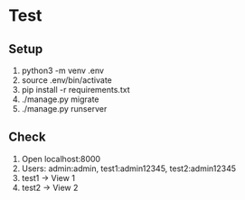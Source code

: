 # Test

## Setup
1. python3 -m venv .env
2. source .env/bin/activate
3. pip install -r requirements.txt
4. ./manage.py migrate
5. ./manage.py runserver

## Check

1. Open localhost:8000
2. Users: admin:admin, test1:admin12345, test2:admin12345
3. test1 -> View 1
4. test2 -> View 2


